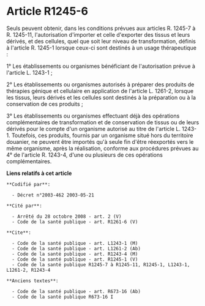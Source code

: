 # Article R1245-6

Seuls peuvent obtenir, dans les conditions prévues aux articles R. 1245-7 à R. 1245-11, l'autorisation d'importer et celle
d'exporter des tissus et leurs dérivés, et des cellules, quel que soit leur niveau de transformation, définis à l'article R.
1245-1 lorsque ceux-ci sont destinés à un usage thérapeutique :

1° Les établissements ou organismes bénéficiant de l'autorisation prévue à l'article L. 1243-1 ;

2° Les établissements ou organismes autorisés à préparer des produits de thérapies génique et cellulaire en application de
l'article L. 1261-2, lorsque les tissus, leurs dérivés et les cellules sont destinés à la préparation ou à la conservation de
ces produits ;

3° Les établissements ou organismes effectuant déjà des opérations complémentaires de transformation et de conservation de
tissus ou de leurs dérivés pour le compte d'un organisme autorisé au titre de l'article L. 1243-1. Toutefois, ces produits,
fournis par un organisme situé hors du territoire douanier, ne peuvent être importés qu'à seule fin d'être réexportés vers le
même organisme, après la réalisation, conforme aux procédures prévues au 4° de l'article R. 1243-4, d'une ou plusieurs de ces
opérations complémentaires.

**Liens relatifs à cet article**

	**Codifié par**:

	  - Décret n°2003-462 2003-05-21

	**Cité par**:

	  - Arrêté du 28 octobre 2008 - art. 2 (V)
	  - Code de la santé publique - art. R1261-6 (V)

	**Cite**:

	  - Code de la santé publique - art. L1243-1 (M)
	  - Code de la santé publique - art. L1261-2 (Ab)
	  - Code de la santé publique - art. R1243-4 (M)
	  - Code de la santé publique - art. R1245-1 (V)
	  - Code de la santé publique R1245-7 à R1245-11, R1245-1, L1243-1, L1261-2, R1243-4

	**Anciens textes**:

	  - Code de la santé publique - art. R673-16 (Ab)
	  - Code de la santé publique R673-16 I
